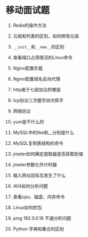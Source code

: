 # 移动面试题

1. Redis的操作方法

2. 元祖和列表的区别，如何修改元祖

3. `__init__`和`__new__`的区别

4. 查看端口占用情况的Linux命令

5. Nginx配置负载

6. Nginx配置域名反向代理

7. http属于七层协议的哪层

8. tcp协议三次握手四次挥手

9. 网络协议

10. yum是干什么的
11. MySQL中的like和__分别是什么
12. MySQL复制表结构的命令

13. jmeter如何确定提取器是否获取到值

14. jmeter参数化作计时器

15. 输入网址回车后发生了什么

16. 404如何分析问题

17. 查看cpu、磁盘、内存命令

18. Linux如何抓包

19. ping 192.0.0.18 不通分析问题

20. Python 字典和集合的区别